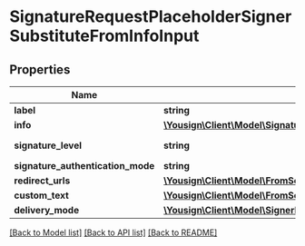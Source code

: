 # SignatureRequestPlaceholderSignerSubstituteFromInfoInput

## Properties
Name | Type | Description | Notes
------------ | ------------- | ------------- | -------------
**label** | **string** |  | 
**info** | [**\Yousign\Client\Model\SignatureRequestPlaceholderSignerSubstituteFromInfoInputInfo**](SignatureRequestPlaceholderSignerSubstituteFromInfoInputInfo.md) |  | 
**signature_level** | **string** |  | [optional] [default to 'electronic_signature']
**signature_authentication_mode** | **string** |  | [optional] 
**redirect_urls** | [**\Yousign\Client\Model\FromScratch1RedirectUrls**](FromScratch1RedirectUrls.md) |  | [optional] 
**custom_text** | [**\Yousign\Client\Model\FromScratch1CustomText**](FromScratch1CustomText.md) |  | [optional] 
**delivery_mode** | [**\Yousign\Client\Model\SignerDeliveryMode**](SignerDeliveryMode.md) |  | [optional] 

[[Back to Model list]](../../README.md#documentation-for-models) [[Back to API list]](../../README.md#documentation-for-api-endpoints) [[Back to README]](../../README.md)
